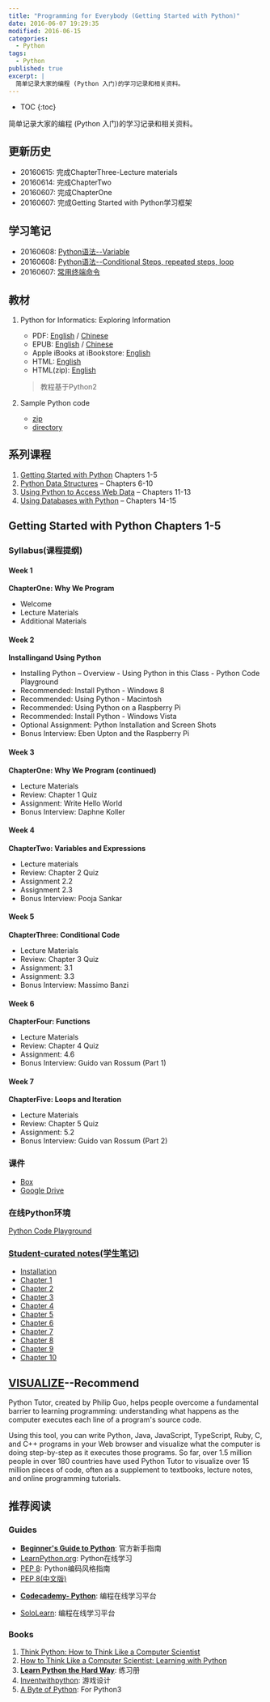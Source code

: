 ```yaml
---
title: "Programming for Everybody (Getting Started with Python)"
date: 2016-06-07 19:29:35
modified: 2016-06-15
categories:
  - Python
tags:
  - Python
published: true
excerpt: |
  简单记录大家的编程 (Python 入门)的学习记录和相关资料。
---
```


* TOC
{:toc}

简单记录大家的编程 (Python 入门)的学习记录和相关资料。

## 更新历史

* 20160615: 完成ChapterThree-Lecture materials
* 20160614: 完成ChapterTwo
* 20160607: 完成ChapterOne
* 20160607: 完成Getting Started with Python学习框架

## 学习笔记
* 20160608: [Python语法--Variable][3]
* 20160608: [Python语法--Conditional Steps, repeated steps, loop][2]
* 20160607: [常用终端命令][1]

[1]: http://puhemo.xyz/2016/06/07/commands/
[2]: http://puhemo.xyz/2016/06/08/python-loop/
[3]: http://puhemo.xyz/2016/06/08/python-variable/

## 教材

1. Python for Informatics: Exploring Information

   - PDF: [English][01]  / [Chinese][02]
   - EPUB: [English][03]  / [Chinese][04]
   - Apple iBooks at iBookstore:  [English][05]
   - HTML:  [English][06]
   - HTML(zip):  [English][07]

   > 教程基于Python2

2. Sample Python code

   - [zip][08]
   - [directory ][09]

[01]: https://app.box.com/s/dxpymx5bpg4bpdzikrymr6bsewoj1ps2
[02]: https://app.box.com/s/0vmk91yvhwf4cfto80j60rvaqjnhrgmt
[03]: https://app.box.com/s/sp3y1mfgze8126uftdy1t2qkfh5u2j9u
[04]: https://app.box.com/s/od2ht6qfyf8xod9e934g02odvw0dsvtm
[05]: http://itunes.apple.com/us/book/python-for-informatics/id554638579?mt=13
[06]: http://www.pythonlearn.com/html-270/
[07]: https://app.box.com/s/08t8edoaxmtt8zxnd1f1fd3095ghzl71
[08]: https://app.box.com/s/37dtj1xd64zrukqmwa8guk76m8fd5tke
[09]: http://www.pythonlearn.com/code/

## 系列课程

1. [Getting Started with Python][11] Chapters 1-5
2. [Python Data Structures][12] – Chapters 6-10
3. [Using Python to Access Web Data][13] – Chapters 11-13
4. [Using Databases with Python][14] – Chapters 14-15

[11]: https://www.coursera.org/learn/python
[12]: https://www.coursera.org/learn/python-data
[13]: https://www.coursera.org/learn/python-network-data
[14]: https://www.coursera.org/learn/python-databases

## Getting Started with Python Chapters 1-5

### Syllabus(课程提纲)

#### **Week 1**

**ChapterOne: Why We Program**

- Welcome
- Lecture     Materials
- Additional     Materials

#### **Week 2**

**Installingand Using Python**
- Installing     Python – Overview
   \-  Using Python in this Class
   \-  Python Code Playground
- Recommended:     Install Python - Windows 8
- Recommended:     Using Python - Macintosh
- Recommended:     Using Python on a Raspberry Pi
- Recommended:     Install Python - Windows Vista
- Optional     Assignment: Python Installation and Screen Shots
- Bonus     Interview: Eben Upton and the Raspberry Pi

#### **Week 3**

**ChapterOne: Why We Program (continued)**

- Lecture     Materials
- Review:     Chapter 1 Quiz
- Assignment:     Write Hello World
- Bonus     Interview: Daphne Koller

#### **Week 4**

**ChapterTwo: Variables and Expressions**

- Lecture     materials
- Review:     Chapter 2 Quiz
- Assignment     2.2 
- Assignment     2.3 
- Bonus     Interview: Pooja Sankar

#### **Week 5**

**ChapterThree: Conditional Code**

- Lecture     Materials
- Review:     Chapter 3 Quiz
- Assignment:     3.1 
- Assignment:     3.3 
- Bonus     Interview: Massimo Banzi

#### **Week 6**

**ChapterFour: Functions**

- Lecture     Materials
- Review:     Chapter 4 Quiz
- Assignment:     4.6 
- Bonus     Interview: Guido van Rossum (Part 1)

#### **Week 7**

**ChapterFive: Loops and Iteration**

- Lecture     Materials
- Review:     Chapter 5 Quiz
- Assignment:     5.2 
- Bonus Interview: Guido van Rossum (Part 2)

### 课件

- [Box](https://app.box.com/s/q2gg8vc4i1m666eymokoun9xa4q0oh6x)
- [Google Drive](https://drive.google.com/folderview?id=0B7X1ycQalUnyWXg2MVhTbEZFT28&usp=sharing)

### 在线Python环境

[Python Code Playground](https://pr4e.dr-chuck.com/tsugi/mod/pythonauto/index.php?PHPSESSID=9ea284242fb711aa903999a768bb1fae)

### [Student-curated notes(学生笔记)](https://share.coursera.org/wiki/index.php/Pythonlearn:Resources)

- [Installation](https://share.coursera.org/wiki/index.php/Pythonlearn:resources-install)
- [Chapter 1](https://share.coursera.org/wiki/index.php/Pythonlearn:resources-week01)
- [Chapter 2](https://share.coursera.org/wiki/index.php/Pythonlearn:resources-week02)
- [Chapter 3](https://share.coursera.org/wiki/index.php/Pythonlearn:resources-week03)
- [Chapter 4](https://share.coursera.org/wiki/index.php/Pythonlearn:resources-week04)
- [Chapter 5](https://share.coursera.org/wiki/index.php/Pythonlearn:resources-week05)
- [Chapter 6](https://share.coursera.org/wiki/index.php/Pythonlearn:resources-week06)
- [Chapter 7](https://share.coursera.org/wiki/index.php/Pythonlearn:resources-week07)
- [Chapter 8](https://share.coursera.org/wiki/index.php/Pythonlearn:resources-week08)
- [Chapter 9](https://share.coursera.org/wiki/index.php/Pythonlearn:resources-week09)
- [Chapter 10](https://share.coursera.org/wiki/index.php/Pythonlearn:resources-week10)

## [VISUALIZE](http://www.pythontutor.com/)--**Recommend**

Python Tutor, created by Philip Guo, helps people overcome a fundamental barrier to learning programming: understanding what happens as the computer executes each line of a program's source code.

Using this tool, you can write Python, Java, JavaScript, TypeScript, Ruby, C, and C++ programs in your Web browser and visualize what the computer is doing step-by-step as it executes those programs. So far, over 1.5 million people in over 180 countries have used Python Tutor to visualize over 15 million pieces of code, often as a supplement to textbooks, lecture notes, and online programming tutorials.

## 推荐阅读

### Guides

- [**Beginner's Guide to Python**](https://wiki.python.org/moin/BeginnersGuide): 官方新手指南
- [LearnPython.org](http://www.learnpython.org): Python在线学习
- [PEP 8](http://legacy.python.org/dev/peps/pep-0008/#imports): Python编码风格指南
- [PEP 8(中文版)](http://damnever.github.io/2015/04/24/PEP8-style-guide-for-python-code/)
* [**Codecademy- Python**][23]: 编程在线学习平台
- [SoloLearn](http://sololearn.com/Play/Python ): 编程在线学习平台

### Books

1. [Think Python: How to Think Like a Computer Scientist](http://greenteapress.com/wp/think-python/)
2. [How to Think Like a Computer Scientist: Learning with Python][24]
3. [**Learn Python the Hard Way**][21]: 练习册
4. [Inventwithpython](http://inventwithpython.com/): 游戏设计
5. [A Byte of Python][22]: For Python3

[21]: http://learnpythonthehardway.org/book/index.html
[22]: http://python.swaroopch.com/
[23]: http://www.codecademy.com/en/tracks/python/resume
[24]: http://openbookproject.net/thinkcs/
